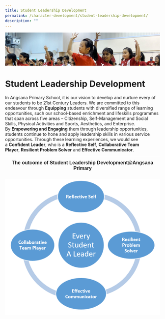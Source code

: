 ```yaml
---
title: Student Leadership Development
permalink: /character-development/student-leadership-development/
description: ""
---
```

![](/images/School%20Development%20Programmes.jpg)

Student Leadership Development
==============================

In Angsana Primary School, it is our vision to develop and nurture every of our students to be 21st Century Leaders. We are committed to this endeavour through <b>Equipping</b> students with diversified range of learning opportunities, such our school-based enrichment and lifeskills programmes that span across five areas – Citizenship, Self-Management and Social Skills, Physical Activities and Sports, Aesthetics, and Enterprise. By <b>Empowering and Engaging</b> them through leadership opportunities, students continue to hone and apply leadership skills in various service opportunities. Through these learning experiences, we would see a <b>Confident Leader</b>, who is a <b>Reflective Self</b>, <b>Collaborative Team Player</b>, <b>Resilient Problem Solver</b> and <b>Effective Communicator</b>.

<style type="text/css">
.tg  {border-collapse:collapse;border-spacing:0;}
.tg td{border-color:black;border-style:solid;border-width:1px;font-family:Arial, sans-serif;font-size:14px;
  overflow:hidden;padding:10px 5px;word-break:normal;}
.tg th{border-color:black;border-style:solid;border-width:1px;font-family:Arial, sans-serif;font-size:14px;
  font-weight:normal;overflow:hidden;padding:10px 5px;word-break:normal;}
.tg .tg-hovb{border-color:#ffffff;font-size:16px;font-weight:bold;text-align:center;vertical-align:top}
</style>
<table class="tg">
<thead>
  <tr>
    <td class="tg-hovb">The outcome of Student Leadership Development@Angsana Primary</td>
  </tr>
</thead>
</table>

![](/images/SLD1.png)
